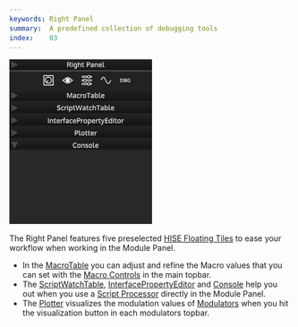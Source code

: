 ```yaml
---
keywords: Right Panel
summary:  A predefined collection of debugging tools
index:    03
---
```

![Right Panel](images/custom/right-panel.png)

The Right Panel features five preselected [HISE Floating Tiles](/ui-components/floating-tiles/hise) to ease your workflow when working in the Module Panel.


- In the [MacroTable](/ui-components/floating-tiles/hise/macrotable) you can adjust and refine the Macro values that you can set with the [Macro Controls](/ui-components/floating-tiles/hise/macrocontrols) in the main topbar. 
- The [ScriptWatchTable](/ui-components/floating-tiles/hise/scriptwatchtable), [InterfacePropertyEditor](/ui-components/floating-tiles/hise/interfacepropertyeditor) and [Console](/ui-components/floating-tiles/hise/console) help you out when you use a [Script Processor](/hise-modules/midi-processors/list/scriptprocessor) directly in the Module Panel. 
- The [Plotter](/ui-components/floating-tiles/hise/plotter) visualizes the modulation values of [Modulators](/hise-modules/modulators) when you hit the visualization button in each modulators topbar.
